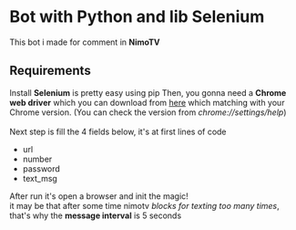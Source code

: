 # Bot with Python and lib Selenium

This bot i made for comment in **NimoTV** <br>

## Requirements
Install **Selenium** is pretty easy using pip Then, you gonna need a **Chrome web driver** which you can download from [here](https://chromedriver.chromium.org/downloads) which matching with your Chrome version. (You can check the version from _chrome://settings/help_)
<br> <br>
Next step is fill the 4 fields below, it's at first lines of code

* url
* number
* password
* text_msg

After run it's open a browser and init the magic! <br>
it may be that after some time nimotv *blocks for texting too many times*, that's why the **message interval** is 5 seconds